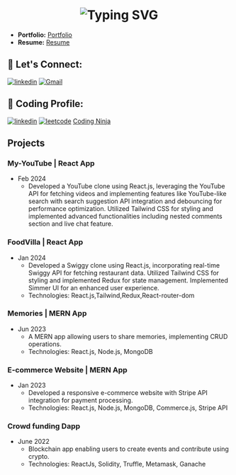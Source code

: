 <h1 align='center'>
<img src="https://readme-typing-svg.demolab.com?font=Fira+Code&weight=600&size=22&pause=1000&color=3F00F7&random=false&width=535&lines=%E2%9C%A8+Hey%2C+I'm+Vishnu.+You+are+Welcome!+%F0%9F%8C%9F" alt="Typing SVG" />
</h1>

- **Portfolio:** [ Portfolio](https://vishnujangidportfolio.netlify.app/)
- **Resume:** [Resume](https://bit.ly/VishnuJangidResume)


## 🔰 Let's Connect:

[![linkedin](https://img.shields.io/badge/LinkedIn-0077B5?style=for-the-badge&logo=linkedin&logoColor=white)](https://www.linkedin.com/in/vishnu-jangid-468274218)
[![Gmail](https://img.shields.io/badge/Gmail-D14836?style=for-the-badge&logo=gmail&logoColor=white)](mailto:vishnu.j8503@gmail.com)

## ‍🎃 Coding Profile:
[![linkedin](https://img.shields.io/badge/LinkedIn-0077B5?style=for-the-badge&logo=linkedin&logoColor=white)](https://www.linkedin.com/in/vishnu-jangid-468274218)
[![leetcode](https://img.shields.io/badge/-LeetCode-FFA116?style=for-the-badge&logo=LeetCode&logoColor=black)](https://leetcode.com/syntexerror/)
[Coding Ninja](https://www.codingninjas.com/studio/profile/Vis01)

## Projects
### My-YouTube | React App
- Feb 2024
  - Developed a YouTube clone using React.js, leveraging the YouTube API for fetching videos and implementing features like YouTube-like search with search suggestion API integration and debouncing for performance optimization. Utilized Tailwind CSS for styling and implemented advanced functionalities including nested comments section and live chat feature.

 ### FoodVilla | React App
- Jan 2024
  - Developed a Swiggy clone using React.js, incorporating real-time Swiggy API for fetching restaurant data. Utilized Tailwind CSS for styling and implemented Redux for state management. Implemented Simmer UI for an enhanced user experience.
  - Technologies: React.js,Tailwind,Redux,React-router-dom

### Memories | MERN App
- Jun 2023
  - A MERN app allowing users to share memories, implementing CRUD operations.
  - Technologies: React.js, Node.js, MongoDB
  
### E-commerce Website | MERN App
- Jan 2023
  - Developed a responsive e-commerce website with Stripe API integration for payment processing.
  - Technologies: React.js, Node.js, MongoDB, Commerce.js, Stripe API
  
### Crowd funding Dapp
- June 2022
  - Blockchain app enabling users to create events and contribute using crypto.
  - Technologies: ReactJs, Solidity, Truffle, Metamask, Ganache
